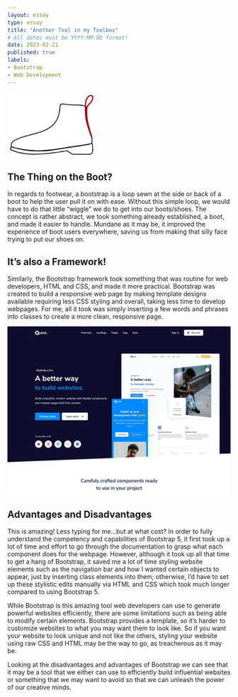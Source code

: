 ```yaml
---
layout: essay
type: essay
title: "Another Tool in my Toolbox"
# All dates must be YYYY-MM-DD format!
date: 2023-02-21
published: true
labels:
- Bootstrap
- Web Development
---
```


<img width="200px"
class="rounded float-start pe-4"
src="../img/Bootstrap/BOOTstrap.png" >
## The Thing on the Boot?
In regards to footwear, a bootstrap is a loop sewn at the side or back of a boot to help the user pull it on with ease. Without this simple loop, we would have to do that little “wiggle” we do to get into our boots/shoes. The concept is rather abstract, we took something already established, a boot, and made it easier to handle. Mundane as it may be, it improved the experience of boot users everywhere, saving us from making that silly face trying to put our shoes on.

## It’s also a Framework!
Similarly, the Bootstrap framework took something that was routine for web developers, HTML and CSS, and made it more practical. Bootstrap was created to build a responsive web page by making template designs available requiring less CSS styling and overall, taking less time to develop webpages. For me, all it took was simply inserting a few words and phrases into classes to create a more clean, responsive page.


<img width="600px"
class="rounded float-start pe-4"
src="../img/Bootstrap/bootstrapWebsite.jpeg" >
## Advantages and Disadvantages
This is amazing! Less typing for me…but at what cost? In order to fully understand the competency and capabilities of Bootstrap 5, it first took up a lot of time and effort to go through the documentation to grasp what each component does for the webpage. However, although it took up all that time to get a hang of Bootstrap, it saved me a lot of time styling website elements such as the navigation bar and how I wanted certain objects to appear, just by inserting class elements into them; otherwise, I’d have to set up these stylistic edits manually via HTML and CSS which took much longer compared to using Bootstrap 5.

While Bootstrap is this amazing tool web developers can use to generate powerful websites efficiently, there are some limitations such as being able to modify certain elements. Bootstrap provides a template, so it’s harder to customize websites to what you may want them to look like. So if you want your website to look unique and not like the others, styling your website using raw CSS and HTML may be the way to go, as treacherous as it may be.

Looking at the disadvantages and advantages of Bootstrap we can see that it may be a tool that we either can use to efficiently build influential websites or something that we may want to avoid so that we can unleash the power of our creative minds.
